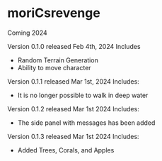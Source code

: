 # moriCsrevenge
Coming 2024

Version 0.1.0 released Feb 4th, 2024 Includes
- Random Terrain Generation
- Ability to move character


Version 0.1.1 released Mar 1st, 2024 Includes:
- It is no longer possible to walk in deep water 

Version 0.1.2 released Mar 1st 2024 Includes:
- The side panel with messages has been added

Version 0.1.3 released Mar 1st 2024 Includes:
- Added Trees, Corals, and Apples